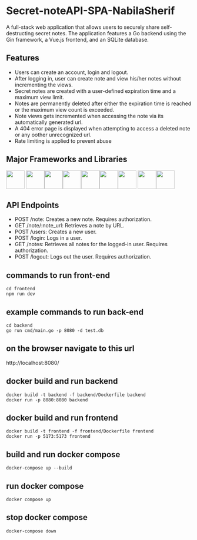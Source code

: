 # Secret-noteAPI-SPA-NabilaSherif
A full-stack web application that allows users to securely share self-destructing secret notes. The application features a Go backend using the Gin framework, a Vue.js frontend, and an SQLite database.

## Features

- Users can create an account, login and logout.
- After logging in, user can create note and view his/her notes without incrementing the views. 
- Secret notes are created with a user-defined expiration time and a maximum view limit.
- Notes are permanently deleted after either the expiration time is reached or the maximum view count is exceeded.
- Note views gets incremented when accessing the note via its automatically generated url.
- A 404 error page is displayed when attempting to access a deleted note or any oother unrecognized url.
- Rate limiting is applied to prevent abuse 

## Major Frameworks and Libraries
<img height="50" src="https://user-images.githubusercontent.com/25181517/192109061-e138ca71-337c-4019-8d42-4792fdaa7128.png"> <img height="50" src="https://user-images.githubusercontent.com/25181517/121401671-49102800-c959-11eb-9f6f-74d49a5e1774.png"><img height="50" src="https://user-images.githubusercontent.com/25181517/117448124-a2da9800-af3e-11eb-85d2-bd1b69b65603.png"><img height="50" src="https://user-images.githubusercontent.com/25181517/192149581-88194d20-1a37-4be8-8801-5dc0017ffbbe.png"><img height="50" src="https://github.com/marwin1991/profile-technology-icons/assets/136815194/50c63e54-074f-494b-b786-01eb7870c927"><img height="50" src="https://user-images.githubusercontent.com/25181517/192108374-8da61ba1-99ec-41d7-80b8-fb2f7c0a4948.png"><img height="50" src="https://github.com/marwin1991/profile-technology-icons/assets/136815194/82df4543-236b-4e45-9604-5434e3faab17"> <img height="50" src="https://user-images.githubusercontent.com/25181517/117207330-263ba280-adf4-11eb-9b97-0ac5b40bc3be.png"><img height="50" src="https://user-images.githubusercontent.com/25181517/192158606-7c2ef6bd-6e04-47cf-b5bc-da2797cb5bda.png">

## API Endpoints

- POST /note: Creates a new note. Requires authorization.
- GET /note/:note_url: Retrieves a note by URL.
- POST /users: Creates a new user. 
- POST /login: Logs in a user.
- GET /notes: Retrieves all notes for the logged-in user. Requires authorization.
- POST /logout: Logs out the user. Requires authorization.

## commands to run front-end
```
cd frontend
npm run dev
```

## example commands to run back-end
```
cd backend
go run cmd/main.go -p 8080 -d test.db
```


## on the browser navigate to this url
http://localhost:8080/



## docker build and run backend
```
docker build -t backend -f backend/Dockerfile backend
docker run -p 8080:8080 backend
```
## docker build and run frontend
```
docker build -t frontend -f frontend/Dockerfile frontend
docker run -p 5173:5173 frontend
```



## build and run docker compose
```
docker-compose up --build
```
## run docker compose
```
docker compose up
```
## stop docker compose 
```
docker-compose down
```
